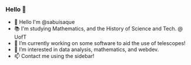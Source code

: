 ### Hello 👋
- 👋 Hello I'm @sabuisaque
- 📚 I'm studying Mathematics, and the History of Science and Tech. @ UofT
- 🔭 I’m currently working on some software to aid the use of telescopes!
- 🌱 I’m interested in data analysis, mathematics, and webdev.
- 📫 Contact me using the sidebar!

